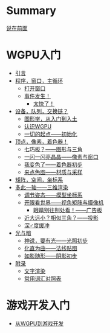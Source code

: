 # Summary

[说在前面](./README.md)

# WGPU入门

- [引言](./wgpu/README.md)
- [程序，窗口，主循环](./wgpu/window/README.md)
  - [打开窗口](./wgpu/window/window.md)
  - [事件发生！](./wgpu/window/event.md)
    - [太快了！](./wgpu/window/interval.md)
- [设备，队列，交换链？](./wgpu/infra/README.md)
  - [图形学，从入门到入土](./wgpu/infra/graphics.md)
  - [认识WGPU](./wgpu/infra/wgpu.md)
  - [一切的起点——初始化](./wgpu/infra/init.md)
- [顶点，像素，着色器！](./wgpu/beginner/README.md)
  - [七巧板？——图形与三角](./wgpu/beginner/triangle.md)
  - [一闪一闪亮晶晶——像素与窗口](./wgpu/beginner/pixel.md)
  - [我变色了——着色器初步]()
  - [来点色图——材质与采样]()
- [矩阵，空间，坐标系]()
- [多此一轴——三维渲染]()
  - [调节姿态——模型坐标系]()
  - [开眼看世界——视角矩阵与摄像机]()
    - [眼睛别往别处看！——广告板]()
  - [近大远小？相似三角？——投影]()
  - [深♂度缓冲]()
- [光与暗]()
  - [神说，要有光——光照初步]()
  - [化直为曲——法线贴图]()
  - [如影随形——阴影初步]()
- [附录]()
  - [文字渲染]()
  - [常用词汇对照表]()

# 游戏开发入门

- [从WGPU到游戏开发]()
